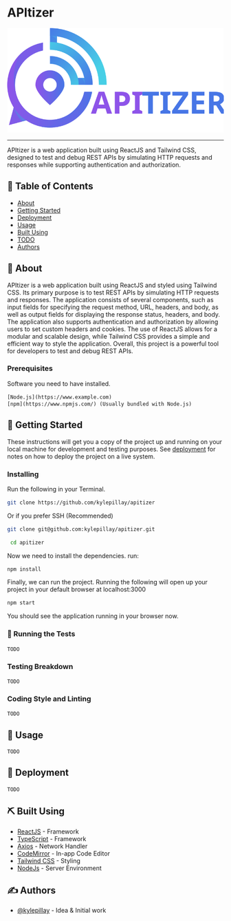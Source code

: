 
# APItizer

![APItizer](src/assets/logo.svg "APItizer")

---

APItizer is a web application built using ReactJS and Tailwind CSS, designed to test and debug REST APIs by simulating HTTP requests and responses while supporting authentication and authorization.

## 📝 Table of Contents

- [About](#about)
- [Getting Started](#getting_started)
- [Deployment](#deployment)
- [Usage](#usage)
- [Built Using](#built_using)
- [TODO](../TODO.md)
- [Authors](#authors)

## 🧐 About <a name = "about"></a>

APItizer is a web application built using ReactJS and styled using Tailwind CSS. Its primary purpose is to test REST APIs by simulating HTTP requests and responses. The application consists of several components, such as input fields for specifying the request method, URL, headers, and body, as well as output fields for displaying the response status, headers, and body. The application also supports authentication and authorization by allowing users to set custom headers and cookies. The use of ReactJS allows for a modular and scalable design, while Tailwind CSS provides a simple and efficient way to style the application. Overall, this project is a powerful tool for developers to test and debug REST APIs.

### Prerequisites <a name = "rerequisites"></a>

Software you need to have installed.

``` text
[Node.js](https://www.example.com)
[npm](https://www.npmjs.com/) (Usually bundled with Node.js)
```

## 🏁 Getting Started <a name = "getting_started"></a>

These instructions will get you a copy of the project up and running on your local machine for development and testing purposes. See [deployment](#deployment) for notes on how to deploy the project on a live system.

### Installing <a name = "installing"></a>

Run the following in your Terminal.

``` sh
git clone https://github.com/kylepillay/apitizer
```

Or if you prefer SSH (Recommended)

``` sh
git clone git@github.com:kylepillay/apitizer.git
```

``` sh
 cd apitizer
```

Now we need to install the dependencies. run:

``` sh
npm install
```

Finally, we can run the project. Running the following will open up your project in your default browser at localhost:3000

``` sh
npm start
```

You should see the application running in your browser now.

### 🔧 Running the Tests</a> <a name = "running-tests"></a>

``` text
TODO
```

### Testing Breakdown <a name = "tests_breakdown"></a>

``` text
TODO
```

### Coding Style and Linting <a name = "coding_style"></a>

``` text
TODO
```

## 🎈 Usage <a name = "usage"></a>

``` text
TODO
```

## 🚀 Deployment <a name = "deployment"></a>

``` text
TODO
```

## ⛏️ Built Using <a name = "built_using"></a>

- [ReactJS](ttp://reactjs.org) - Framework
- [TypeScript](https://www.typescriptlang.org) - Framework
- [Axios](https://axios-http.com) - Network Handler
- [CodeMirror](https://codemirror.net/) - In-app Code Editor
- [Tailwind CSS](https://tailwindcss.com) - Styling
- [NodeJs](https://nodejs.org/en/) - Server Environment

## ✍️ Authors <a name = "authors"></a>

- [@kylepillay](https://github.com/kylepillay) - Idea & Initial work
